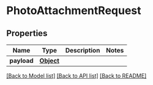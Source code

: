 # PhotoAttachmentRequest

## Properties
Name | Type | Description | Notes
------------ | ------------- | ------------- | -------------
**payload** | [**Object**](.md) |  | 

[[Back to Model list]](../README.md#documentation-for-models) [[Back to API list]](../README.md#documentation-for-api-endpoints) [[Back to README]](../README.md)

